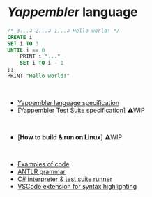 # _Yappembler_ language

```sql
/* 3...↲ 2...↲ 1...↲ Hello world! */
CREATE i
SET i TO 3
UNTIL i == 0
    PRINT i "..."
    SET i TO i - 1
;;
PRINT "Hello world!"
```

&nbsp;

* [Yappembler language specification](./docs/reference.MD)
* [Yappembler Test Suite specification] ⚠WIP

&nbsp;

* [__How to build & run on Linux__] ⚠WIP

&nbsp;

* [Examples of code](./docs/examples.MD)
* [ANTLR grammar](./ANTLR/Yappembler.g4)
* [C# interpreter & test suite runner](./Interpret/)
* [VSCode extension for syntax highlighting](./Highlighter/yappembler/)

